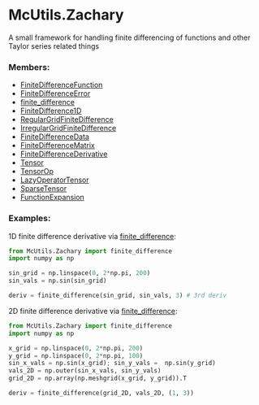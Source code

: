 # <a id="McUtils.Zachary">McUtils.Zachary</a>
    
A small framework for handling finite differencing of functions and other Taylor series related things

### Members:

  - [FiniteDifferenceFunction](Zachary/FiniteDifferenceFunction/FiniteDifferenceFunction.md)
  - [FiniteDifferenceError](Zachary/FiniteDifferenceFunction/FiniteDifferenceError.md)
  - [finite_difference](Zachary/FiniteDifferenceFunction/finite_difference.md)
  - [FiniteDifference1D](Zachary/FiniteDifferenceFunction/FiniteDifference1D.md)
  - [RegularGridFiniteDifference](Zachary/FiniteDifferenceFunction/RegularGridFiniteDifference.md)
  - [IrregularGridFiniteDifference](Zachary/FiniteDifferenceFunction/IrregularGridFiniteDifference.md)
  - [FiniteDifferenceData](Zachary/FiniteDifferenceFunction/FiniteDifferenceData.md)
  - [FiniteDifferenceMatrix](Zachary/FiniteDifferenceFunction/FiniteDifferenceMatrix.md)
  - [FiniteDifferenceDerivative](Zachary/Derivatives/FiniteDifferenceDerivative.md)
  - [Tensor](Zachary/LazyTensors/Tensor.md)
  - [TensorOp](Zachary/LazyTensors/TensorOp.md)
  - [LazyOperatorTensor](Zachary/LazyTensors/LazyOperatorTensor.md)
  - [SparseTensor](Zachary/LazyTensors/SparseTensor.md)
  - [FunctionExpansion](Zachary/FunctionExpansions/FunctionExpansion.md)

### Examples:


1D finite difference derivative via [finite_difference](Zachary/FiniteDifferenceFunction/finite_difference.md):

```python
from McUtils.Zachary import finite_difference
import numpy as np

sin_grid = np.linspace(0, 2*np.pi, 200)
sin_vals = np.sin(sin_grid)

deriv = finite_difference(sin_grid, sin_vals, 3) # 3rd deriv
```

2D finite difference derivative via [finite_difference](Zachary/FiniteDifferenceFunction/finite_difference.md):

```python
from McUtils.Zachary import finite_difference
import numpy as np

x_grid = np.linspace(0, 2*np.pi, 200)
y_grid = np.linspace(0, 2*np.pi, 100)
sin_x_vals = np.sin(x_grid); sin_y_vals =  np.sin(y_grid)
vals_2D = np.outer(sin_x_vals, sin_y_vals)
grid_2D = np.array(np.meshgrid(x_grid, y_grid)).T

deriv = finite_difference(grid_2D, vals_2D, (1, 3))
```